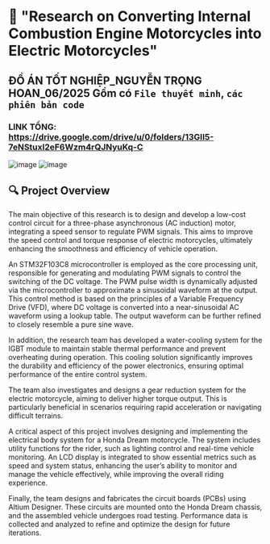 # 🔧 "Research on Converting Internal Combustion Engine Motorcycles into Electric Motorcycles"
## ĐỒ ÁN TỐT NGHIỆP_NGUYỄN TRỌNG HOAN_06/2025 Gồm có `File thuyết minh`, `các phiên bản code`

### LINK TỔNG: https://drive.google.com/drive/u/0/folders/13GII5-7eNStuxl2eF6Wzm4rQJNyuKq-C
![image](https://github.com/user-attachments/assets/a73bfbfd-27bf-44d1-a908-74815127b3b5)
![image](https://github.com/user-attachments/assets/945c577b-f9ac-4ce2-853d-a83fc339ffc2)

## 🔍 Project Overview 
The main objective of this research is to design and develop a low-cost control circuit for a three-phase asynchronous (AC induction) motor, integrating a speed sensor to regulate PWM signals. This aims to improve the speed control and torque response of electric motorcycles, ultimately enhancing the smoothness and efficiency of vehicle operation.

An STM32F103C8 microcontroller is employed as the core processing unit, responsible for generating and modulating PWM signals to control the switching of the DC voltage. The PWM pulse width is dynamically adjusted via the microcontroller to approximate a sinusoidal waveform at the output. This control method is based on the principles of a Variable Frequency Drive (VFD), where DC voltage is converted into a near-sinusoidal AC waveform using a lookup table. The output waveform can be further refined to closely resemble a pure sine wave.

In addition, the research team has developed a water-cooling system for the IGBT module to maintain stable thermal performance and prevent overheating during operation. This cooling solution significantly improves the durability and efficiency of the power electronics, ensuring optimal performance of the entire control system.

The team also investigates and designs a gear reduction system for the electric motorcycle, aiming to deliver higher torque output. This is particularly beneficial in scenarios requiring rapid acceleration or navigating difficult terrains.

A critical aspect of this project involves designing and implementing the electrical body system for a Honda Dream motorcycle. The system includes utility functions for the rider, such as lighting control and real-time vehicle monitoring. An LCD display is integrated to show essential metrics such as speed and system status, enhancing the user’s ability to monitor and manage the vehicle effectively, while improving the overall riding experience.

Finally, the team designs and fabricates the circuit boards (PCBs) using Altium Designer. These circuits are mounted onto the Honda Dream chassis, and the assembled vehicle undergoes road testing. Performance data is collected and analyzed to refine and optimize the design for future iterations.
